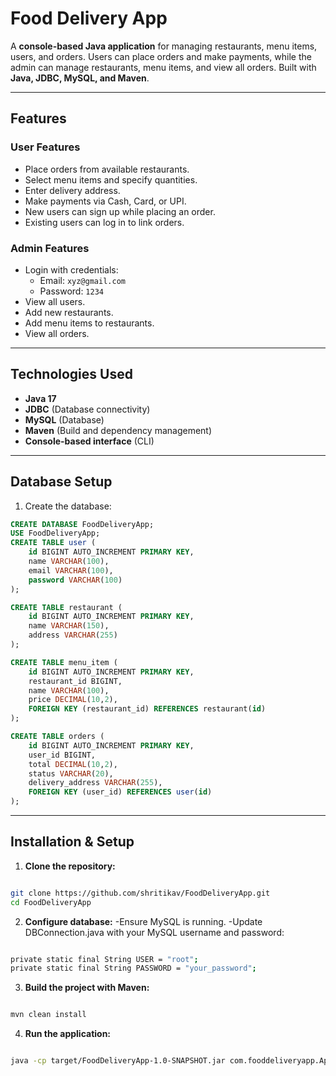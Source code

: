 # Food Delivery App

A **console-based Java application** for managing restaurants, menu items, users, and orders. Users can place orders and make payments, while the admin can manage restaurants, menu items, and view all orders. Built with **Java, JDBC, MySQL, and Maven**.

---

## Features

### User Features
- Place orders from available restaurants.
- Select menu items and specify quantities.
- Enter delivery address.
- Make payments via Cash, Card, or UPI.
- New users can sign up while placing an order.
- Existing users can log in to link orders.

### Admin Features
- Login with credentials:  
  - Email: `xyz@gmail.com`  
  - Password: `1234`
- View all users.
- Add new restaurants.
- Add menu items to restaurants.
- View all orders.

---

## Technologies Used
- **Java 17**
- **JDBC** (Database connectivity)
- **MySQL** (Database)
- **Maven** (Build and dependency management)
- **Console-based interface** (CLI)

---

## Database Setup

1. Create the database:

```sql
CREATE DATABASE FoodDeliveryApp;
USE FoodDeliveryApp;
CREATE TABLE user (
    id BIGINT AUTO_INCREMENT PRIMARY KEY,
    name VARCHAR(100),
    email VARCHAR(100),
    password VARCHAR(100)
);

CREATE TABLE restaurant (
    id BIGINT AUTO_INCREMENT PRIMARY KEY,
    name VARCHAR(150),
    address VARCHAR(255)
);

CREATE TABLE menu_item (
    id BIGINT AUTO_INCREMENT PRIMARY KEY,
    restaurant_id BIGINT,
    name VARCHAR(100),
    price DECIMAL(10,2),
    FOREIGN KEY (restaurant_id) REFERENCES restaurant(id)
);

CREATE TABLE orders (
    id BIGINT AUTO_INCREMENT PRIMARY KEY,
    user_id BIGINT,
    total DECIMAL(10,2),
    status VARCHAR(20),
    delivery_address VARCHAR(255),
    FOREIGN KEY (user_id) REFERENCES user(id)
);
```
---

## Installation & Setup

1. **Clone the repository:**
```bash

git clone https://github.com/shritikav/FoodDeliveryApp.git
cd FoodDeliveryApp
```
2. **Configure database:**
-Ensure MySQL is running.
-Update DBConnection.java with your MySQL username and password:
```bash

private static final String USER = "root";
private static final String PASSWORD = "your_password";
```
3. **Build the project with Maven:**
```bash

mvn clean install
```
4. **Run the application:**
```bash

java -cp target/FoodDeliveryApp-1.0-SNAPSHOT.jar com.fooddeliveryapp.App
```
